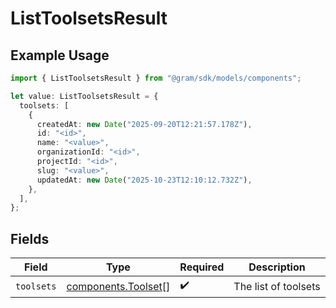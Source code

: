 # ListToolsetsResult

## Example Usage

```typescript
import { ListToolsetsResult } from "@gram/sdk/models/components";

let value: ListToolsetsResult = {
  toolsets: [
    {
      createdAt: new Date("2025-09-20T12:21:57.178Z"),
      id: "<id>",
      name: "<value>",
      organizationId: "<id>",
      projectId: "<id>",
      slug: "<value>",
      updatedAt: new Date("2025-10-23T12:10:12.732Z"),
    },
  ],
};
```

## Fields

| Field                                                      | Type                                                       | Required                                                   | Description                                                |
| ---------------------------------------------------------- | ---------------------------------------------------------- | ---------------------------------------------------------- | ---------------------------------------------------------- |
| `toolsets`                                                 | [components.Toolset](../../models/components/toolset.md)[] | :heavy_check_mark:                                         | The list of toolsets                                       |